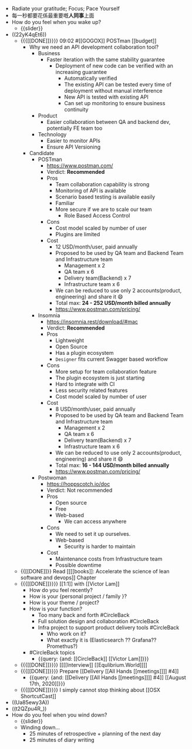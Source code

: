 - Radiate your gratitude; Focus; Pace Yourself
- 每一秒都要花係最重要嘅**人同事**上面
- How do you feel when you wake up?
    - {{slider}}
- ((22yK4qEt6))
    - {{{[[DONE]]}}}} 09:02 #[[GOGOX]] POSTman [[budget]] 
        - Why we need an API development collaboration tool?
            - Business
                - Faster iteration with the same stability guarantee
                    - Deployment of new code can be verified with an increasing guarantee
                        - Automatically verified
                        - The existing API can be tested every time of deployment without manual interference
                        - New API is tested with existing API
                        - Can set up monitoring to ensure business continuity
            - Product
                - Easier collaboration between QA and backend dev, potentially FE team too
            - Technology
                - Easier to monitor APIs
                - Ensure API Versioning
        - Candidate
            - POSTman
                - https://www.postman.com/
                - Verdict: **Recommended**
                - Pros
                    - Team collaboration capability is strong
                    - Monitoring of API is available
                    - Scenario based testing is available easily
                    - Familiar
                    - More secure if we are to scale our team
                        - Role Based Access Control
                - Cons
                    - Cost model scaled by number of user
                    - Plugins are limited
                - Cost
                    - 12 USD/month/user, paid annually
                    - Proposed to be used by QA team and Backend Team and Infrastructure team
                        - Management x 2
                        - QA team x 6
                        - Delivery team(Backend) x 7
                        - Infrastructure team x 6
                    - We can be reduced to use only 2 accounts(product, engineering) and share it 😄
                    - Total max: **24 - 252 USD/month billed annually**
                    - https://www.postman.com/pricing/
            - Insomnia
                - https://insomnia.rest/download/#mac
                - Verdict: **Recommended**
                - Pros
                    - Lightweight
                    - Open Source
                    - Has a plugin ecosystem
                    - `Designer` fits current Swagger based workflow
                - Cons
                    - More setup for team collaboration feature
                    - The plugin ecosystem is just starting
                    - Hard to integrate with CI
                    - Less security related features
                    - Cost model scaled by number of user
                - Cost
                    - 8 USD/month/user, paid annually
                    - Proposed to be used by QA team and Backend Team and Infrastructure team
                        - Management x 2
                        - QA team x 6
                        - Delivery team(Backend) x 7
                        - Infrastructure team x 6
                    - We can be reduced to use only 2 accounts(product, engineering) and share it 😄
                    - Total max: **16 - 144 USD/month billed annually**
                    - https://www.postman.com/pricing/
            - Postwoman
                - https://hoppscotch.io/doc
                - Verdict: Not recommended
                - Pros
                    - Open source
                    - Free
                    - Web-based
                        - We can access anywhere
                - Cons
                    - We need to set it up ourselves.
                    - Web-based
                        - Security is harder to maintain
                - Cost
                    - Maintenance costs from Infrastructure team
                    - Possible downtime
    - {{[[DONE]]}} Read [[[[books]]: Accelerate the science of lean software and devops]] Chapter
    - {{{[[DONE]]}}}} [[1:1]] with [[Victor Lam]]
        - How do you feel recently?
        - How is your {personal project / family }?
        - How is your theme / project?
        - How is your function?
            - Too many back and forth #CircleBack
            - Full solution design and collaboration #CircleBack
            - Infra project to support product delivery tools #CircleBack
                - Who work on it?
                - What exactly it is (Elasticsearch ?? Grafana?? Promethus?)
        - #CircleBack topics
            - {{query: {and: [[CircleBack]] [[Victor Lam]]}}}
    - {{{[[DONE]]}}}} [[[[Interview]] [[Equlibrium.World]]]]
    - {{{[[DONE]]}}}} Prepare [[Delivery [[All Hands [[meetings]]]] #4]]
        - {{query: {and: [[Delivery [[All Hands [[meetings]]]] #4]] [[August 17th, 2020]]}}} 
    - {{{[[DONE]]}}}} I simply cannot stop thinking about [[OSX ShortcutCast]]
- ((Ua85ewy3A))
- ((t2QZpu4R_))
- How do you feel when you wind down?
    - {{slider}}
    - Winding down...
        - 25 minutes of retrospective + planning of the next day
        - 25 minutes of diary writing
